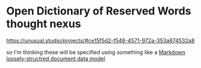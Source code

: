 # Open Dictionary of Reserved Words thought nexus

https://unusual.studio/projects/#ce15f5d2-f548-4571-972a-353a874532a8

so I'm thinking these will be specified using something like a [Markdown loosely-structred document data model](81a68a33-8873-4487-ae54-72b1db346d93.md)
